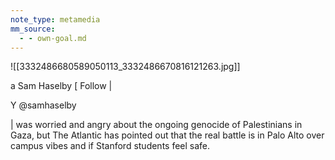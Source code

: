 ```yaml
---
note_type: metamedia
mm_source:
  - - own-goal.md
---
```


![[3332486680589050113_3332486670816121263.jpg]]

a Sam Haselby [ Follow |

Y @samhaselby

| was worried and angry about the ongoing
genocide of Palestinians in Gaza, but The
Atlantic has pointed out that the real battle is in
Palo Alto over campus vibes and if Stanford
students feel safe.

